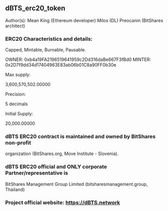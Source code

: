 ## dBTS_erc20_token

Author(s): Mean King (Ethereum developer)
           Milos (DL) Preocanin (BitShares architect)

### ERC20 Characteristics and details:
Capped, Mintable, Burnable, Pausable.

OWNER: 0xb4a19FA2196519641959c2Dd316daBe667F3fBd0
MINTER: 0x2D7f9dd34d17404963E83ab06b01C8a90FF0b30e

Max supply: 

3,600,570,502.00000

Precision:

5 decimals

Initial Supply: 

20,000.00000 



### dBTS ERC20 contract is maintained and owned by BitShares non-profit 
organization (BitShares.org, Move Institute - Slovenia).

### dBTS ERC20 official and ONLY corporate Partner/representative is 
BitShares Management Group Limited  (bitsharesmanagement.group, Thailand)

### Project official website: https://dBTS.network 

